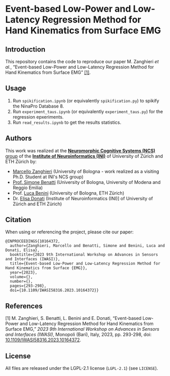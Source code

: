 # Event-based Low-Power and Low-Latency Regression Method for Hand Kinematics from Surface EMG



## Introduction
This repository contains the code to reproduce our paper M. Zanghieri _et al._, “Event-based Low-Power and Low-Latency Regression Method for Hand Kinematics from Surface EMG” [[1]](#1).



## Usage
1. Run ``spikification.ipynb`` (or equivalently ``spikification.py``) to spikify the NinaPro Database 8. 
2. Run ``experiment_taus.ipynb`` (or equivalently ``experiment_taus.py``) for the regression epxeriments.
3. Run ``read_results.ipynb`` to get the results statistics.



## Authors
This work was realized at the [**Neuromorphic Cognitive Systems (NCS)** group](https://www.ini.uzh.ch/en/research/groups/ncs.html) of the [**Institute of Neuroinformatics (INI)**](https://www.ini.uzh.ch/en.html) of University of Zürich and ETH Zürich by:
- [Marcello Zanghieri](https://scholar.google.com/citations?user=WnIqQj4AAAAJ&hl=en) (University of Bologna - work realized as a visiting Ph.D. Student at INI's NCS group)
- [Prof. Simone Benatti](https://scholar.google.com/citations?hl=en&user=8Fbi_kwAAAAJ) (University of Bologna, University of Modena and Reggio Emilia)
- Prof. [Luca Benini](https://scholar.google.com/citations?hl=en&user=8riq3sYAAAAJ) (University of Bologna, ETH Zürich)
- Dr. [Elisa Donati](https://scholar.google.com/citations?hl=en&user=03ZYhbIAAAAJ) (Institute of Neuroinformatics (INI)] of University of Zürich and ETH Zürich)



## Citation
When using or referencing the project, please cite our paper:
```
@INPROCEEDINGS{10164372,
  author={Zanghieri, Marcello and Benatti, Simone and Benini, Luca and Donati, Elisa},
  booktitle={2023 9th International Workshop on Advances in Sensors and Interfaces (IWASI)}, 
  title={Event-based Low-Power and Low-Latency Regression Method for Hand Kinematics from Surface {EMG}}, 
  year={2023},
  volume={},
  number={},
  pages={293-298},
  doi={10.1109/IWASI58316.2023.10164372}}
```



## References
<a id="1">[1]</a>
M. Zanghieri, S. Benatti, L. Benini and E. Donati, “Event-based Low-Power and Low-Latency Regression Method for Hand Kinematics from Surface EMG,” _2023 9th International Workshop on Advances in Sensors and Interfaces (IWASI)_, Monopoli (Bari), Italy, 2023, pp. 293-298, doi: [10.1109/IWASI58316.2023.10164372](https://ieeexplore.ieee.org/document/10164372).



## License
All files are released under the LGPL-2.1 license (`LGPL-2.1`) (see `LICENSE`).
